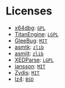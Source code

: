 # Licenses

- [x64dbg](https://github.com/x64dbg/x64dbg): [`GPL`](https://github.com/x64dbg/x64dbg/blob/development/LICENSE)
- [TitanEngine](https://github.com/x64dbg/TitanEngine): [`LGPL`](https://github.com/x64dbg/TitanEngine/blob/x64dbg/LICENSE)
- [GleeBug](https://github.com/x64dbg/GleeBug): [`MIT`](https://github.com/x64dbg/GleeBug/blob/vs2015/LICENSE)
- [asmtk](https://github.com/asmjit/asmtk): [`zlib`](https://github.com/asmjit/asmtk/blob/master/LICENSE.md)
- [asmjit](https://github.com/asmjit/asmjit/blob/master/LICENSE.md): [`zlib`](https://github.com/asmjit/asmjit/blob/master/LICENSE.md)
- [XEDParse](https://github.com/x64dbg/xedparse): [`LGPL`](https://github.com/x64dbg/XEDParse/blob/master/LICENSE)
- [jansson](https://github.com/x64dbg/jansson): [`MIT`](https://github.com/x64dbg/jansson/blob/master/LICENSE)
- [Zydis](https://github.com/zyantific/zydis): [`MIT`](https://github.com/zyantific/zydis/blob/master/LICENSE)
- [lz4](https://github.com/x64dbg/lz4): [`BSD`](https://github.com/x64dbg/lz4/blob/master/LICENSE)
